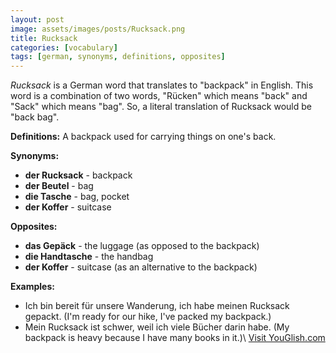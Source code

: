 ```yaml
---
layout: post
image: assets/images/posts/Rucksack.png
title: Rucksack
categories: [vocabulary]
tags: [german, synonyms, definitions, opposites]
---
```


*Rucksack* is a German word that translates to "backpack" in English. This word is a combination of two words, "Rücken" which means "back" and "Sack" which means "bag". So, a literal translation of Rucksack would be "back bag".

**Definitions:**
A backpack used for carrying things on one's back.

**Synonyms:**
- **der Rucksack** - backpack
- **der Beutel** - bag
- **die Tasche** - bag, pocket
- **der Koffer** - suitcase

**Opposites:**
- **das Gepäck** - the luggage (as opposed to the backpack)
- **die Handtasche** - the handbag 
- **der Koffer** - suitcase (as an alternative to the backpack)

**Examples:**
- Ich bin bereit für unsere Wanderung, ich habe meinen Rucksack gepackt. (I'm ready for our hike, I've packed my backpack.)
- Mein Rucksack ist schwer, weil ich viele Bücher darin habe. (My backpack is heavy because I have many books in it.)\ <a id="yg-widget-0" class="youglish-widget" data-query="Rucksack" data-lang="german" data-components="8412" data-auto-start="0" data-bkg-color="theme_light" data-title="How%20to%20pronounce%20Rucksack%20in%20German"  rel="nofollow" href="https://youglish.com">Visit YouGlish.com</a><script async src="https://youglish.com/public/emb/widget.js" charset="utf-8"></script>